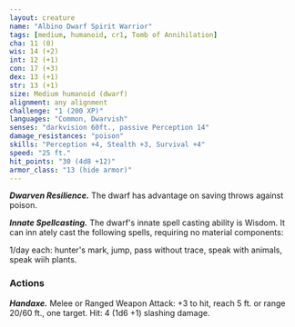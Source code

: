 ```yaml
---
layout: creature
name: "Albino Dwarf Spirit Warrior"
tags: [medium, humanoid, cr1, Tomb of Annihilation]
cha: 11 (0)
wis: 14 (+2)
int: 12 (+1)
con: 17 (+3)
dex: 13 (+1)
str: 13 (+1)
size: Medium humanoid (dwarf)
alignment: any alignment
challenge: "1 (200 XP)"
languages: "Common, Dwarvish"
senses: "darkvision 60ft., passive Perception 14"
damage_resistances: "poison"
skills: "Perception +4, Stealth +3, Survival +4"
speed: "25 ft."
hit_points: "30 (4d8 +12)"
armor_class: "13 (hide armor)"
---
```


***Dwarven Resilience.*** The dwarf has advantage on saving throws against poison.

***Innate Spellcasting.*** The dwarf's innate spell casting ability is Wisdom. It can inn ately cast the following spells, requiring no material components:

1/day each: hunter's mark, jump, pass without trace, speak with animals, speak wiih plants.

### Actions

***Handaxe.*** Melee or Ranged Weapon Attack: +3 to hit, reach 5 ft. or range 20/60 ft., one target. Hit: 4 (1d6 +1) slashing damage.